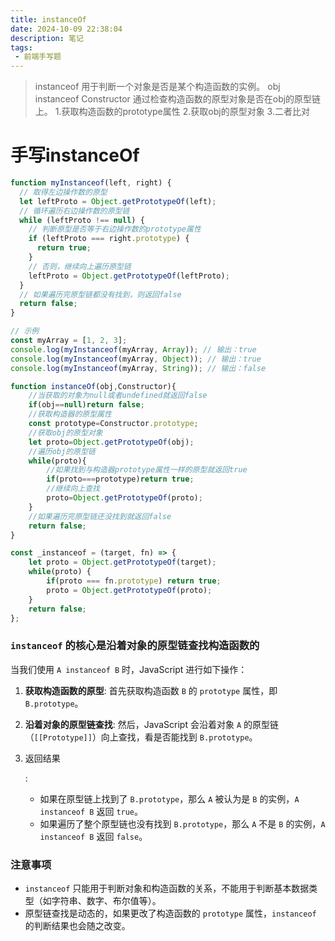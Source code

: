 ```yaml
---
title: instanceOf
date: 2024-10-09 22:38:04
description: 笔记
tags:
 - 前端手写题
---
```


> instanceof 用于判断一个对象是否是某个构造函数的实例。 obj instanceof Constructor 通过检查构造函数的原型对象是否在obj的原型链上。 1.获取构造函数的prototype属性 2.获取obj的原型对象 3.二者比对

# 手写instanceOf

```js
function myInstanceof(left, right) {
  // 取得左边操作数的原型
  let leftProto = Object.getPrototypeOf(left);
  // 循环遍历右边操作数的原型链
  while (leftProto !== null) {
    // 判断原型是否等于右边操作数的prototype属性
    if (leftProto === right.prototype) {
      return true;
    }
    // 否则，继续向上遍历原型链
    leftProto = Object.getPrototypeOf(leftProto);
  }
  // 如果遍历完原型链都没有找到，则返回false
  return false;
}

// 示例
const myArray = [1, 2, 3];
console.log(myInstanceof(myArray, Array)); // 输出：true
console.log(myInstanceof(myArray, Object)); // 输出：true
console.log(myInstanceof(myArray, String)); // 输出：false
```

```js
function instanceOf(obj,Constructor){
    //当获取的对象为null或者undefined就返回false
    if(obj==null)return false;
    //获取构造器的原型属性
    const prototype=Constructor.prototype;
    //获取obj的原型对象
    let proto=Object.getPrototypeOf(obj);
    //遍历obj的原型链
    while(proto){
        //如果找到与构造器prototype属性一样的原型就返回true
        if(proto===prototype)return true;
        //继续向上查找
        proto=Object.getPrototypeOf(proto);
    }
    //如果遍历完原型链还没找到就返回false
    return false;
}
```

```js
const _instanceof = (target, fn) => {
    let proto = Object.getPrototypeOf(target);
    while(proto) {
        if(proto === fn.prototype) return true;
        proto = Object.getPrototypeOf(proto);
    }
    return false;
};
```

### `instanceof` 的核心是沿着对象的原型链查找构造函数的

当我们使用 `A instanceof B` 时，JavaScript 进行如下操作：

1. **获取构造函数的原型**: 首先获取构造函数 `B` 的 `prototype` 属性，即 `B.prototype`。

2. **沿着对象的原型链查找**: 然后，JavaScript 会沿着对象 `A` 的原型链（`[[Prototype]]`）向上查找，看是否能找到 `B.prototype`。

3. 返回结果

   :

   - 如果在原型链上找到了 `B.prototype`，那么 `A` 被认为是 `B` 的实例，`A instanceof B` 返回 `true`。
   - 如果遍历了整个原型链也没有找到 `B.prototype`，那么 `A` 不是 `B` 的实例，`A instanceof B` 返回 `false`。

### 注意事项

- `instanceof` 只能用于判断对象和构造函数的关系，不能用于判断基本数据类型（如字符串、数字、布尔值等）。
- 原型链查找是动态的，如果更改了构造函数的 `prototype` 属性，`instanceof` 的判断结果也会随之改变。